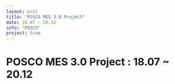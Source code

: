 ```yaml
---
layout: post
title: "POSCO MES 3.0 Project"
date: 18.07 ~ 20.12
info: "POSCO"
project: true
---
```


# POSCO MES 3.0 Project : 18.07 ~ 20.12